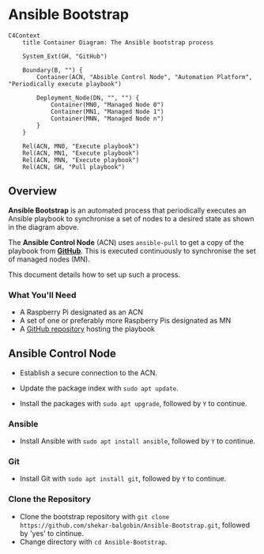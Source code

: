 # Ansible Bootstrap

``` mermaid
C4Context
    title Container Diagram: The Ansible bootstrap process

    System_Ext(GH, "GitHub")

    Boundary(B, "") {
        Container(ACN, "Absible Control Node", "Automation Platform", "Periodically execute playbook")

        Deployment_Node(DN, "", "") {
            Container(MN0, "Managed Node 0")
            Container(MN1, "Managed Node 1")
            Container(MNN, "Managed Node n")
        }
    }

    Rel(ACN, MN0, "Execute playbook")
    Rel(ACN, MN1, "Execute playbook")
    Rel(ACN, MNN, "Execute playbook")
    Rel(ACN, GH, "Pull playbook")
```

## Overview

__Ansible Bootstrap__ is an automated process that periodically executes an Ansible playbook to synchronise a set of nodes to a desired state as shown in the diagram above.

The __Ansible Control Node__ (ACN) uses ```ansible-pull``` to get a copy of the playbook from [__GitHub__](https://github.com/). This is executed continuously to synchronise the set of managed nodes (MN).

This document details how to set up such a process.

### What You'll Need

- A Raspberry Pi designated as an ACN
- A set of one or preferably more Raspberry Pis designated as MN
- A [GitHub repository](https://github.com/shekar-balgobin/Ansible-Bootstrap.git) hosting the playbook

## Ansible Control Node

- Establish a secure connection to the ACN.

- Update the package index with ```sudo apt update```.

- Install the packages with ```sudo apt upgrade```, followed by ```Y``` to continue.

### Ansible

- Install Ansible with ```sudo apt install ansible```, followed by ```Y``` to continue.

### Git

- Install Git with ```sudo apt install git```, followed by ```Y``` to continue.

### Clone the Repository

- Clone the bootstrap repository with ```git clone https://github.com/shekar-balgobin/Ansible-Bootstrap.git```, followed by 'yes' to cintinue.
- Change directory with ```cd Ansible-Bootstrap```.